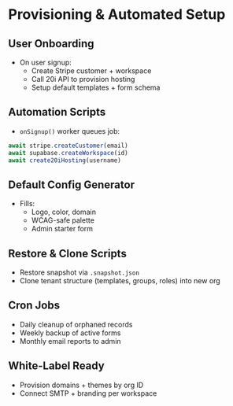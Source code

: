 
# Provisioning & Automated Setup

## User Onboarding
- On user signup:
  - Create Stripe customer + workspace
  - Call 20i API to provision hosting
  - Setup default templates + form schema

## Automation Scripts
- `onSignup()` worker queues job:
```ts
await stripe.createCustomer(email)
await supabase.createWorkspace(id)
await create20iHosting(username)
```

## Default Config Generator
- Fills:
  - Logo, color, domain
  - WCAG-safe palette
  - Admin starter form

## Restore & Clone Scripts
- Restore snapshot via `.snapshot.json`
- Clone tenant structure (templates, groups, roles) into new org

## Cron Jobs
- Daily cleanup of orphaned records
- Weekly backup of active forms
- Monthly email reports to admin

## White-Label Ready
- Provision domains + themes by org ID
- Connect SMTP + branding per workspace
